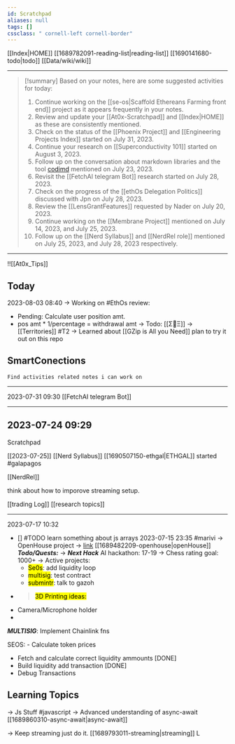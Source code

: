 ```yaml
---
id: Scratchpad
aliases: null
tags: []
cssclass: " cornell-left cornell-border"
---
```


[[Index|HOME]]
[[1689782091-reading-list|reading-list]]
[[1690141680-todo|todo]]
[[Data/wiki/wiki]]

---
>[!summary] Based on your notes, here are some suggested activities for today:
>1. Continue working on the [[se-os|Scaffold Ethereans Farming front end]] project as it appears frequently in your notes.
>2. Review and update your [[At0x-Scratchpad]] and [[Index|HOME]] as these are consistently mentioned.
>3. Check on the status of the [[Phoenix Project]] and [[Engineering Projects Index]] started on July 31, 2023.
>4. Continue your research on [[Superconductivity 101]] started on August 3, 2023.
>5. Follow up on the conversation about markdown libraries and the tool [codimd](https://github.com/hackmdio/codimd) mentioned on July 23, 2023.
>6. Revisit the [[FetchAI telegram Bot]] research started on July 28, 2023.
>7. Check on the progress of the [[ethOs Delegation Politics]] discussed with Jpn on July 28, 2023.
>8. Review the [[LensGrantFeatures]] requested by Nader on July 20, 2023.
>9. Continue working on the [[Membrane Project]] mentioned on July 14, 2023, and July 25, 2023.
>10. Follow up on the [[Nerd Syllabus]] and [[NerdRel role]] mentioned on July 25, 2023, and July 28, 2023 respectively.
---


!![[At0x_Tips]]
## Today 

2023-08-03
08:40
-> Working on #EthOs review:
- Pending: Calculate user position amt.
- pos amt * 1/percentage = withdrawal amt
-> Todo: [[Σ🧠Ξ]]
-> [[Territories]] #T2 
-> Learned about [[GZip is All you Need]] plan to try it out on this repo



## SmartConections

```smart-connections
Find activities related notes i can work on
```

----------- 
2023-07-31 09:30
[[FetchAI telegram Bot]]



------------


2023-07-24 09:29
-----
Scratchpad

[[2023-07-25]]
[[Nerd Syllabus]]
[[1690507150-ethgal|ETHGAL]] started #galapagos

[[NerdRel]]



think about how to imporove streaming setup.

[[trading Log]]
[[research topics]]











------------------------------------------------------------------------
2023-07-17 10:32

- [] #TODO learn something about js arrays
2023-07-15 23:35 #marivi 
-> OpenHouse project -> [link]()
[[1689482209-openhouse|openHouse]]
***Todo/Quests:***
-> ***Next Hack*** AI hackathon: 17-19
-> Chess rating goal: 1000+
-> Active projects:
  - <mark>Se0s</mark>: add liquidity loop
  - <mark/> multisig</mark>: test contract
  - <mark>submintr</mark>: talk to gazoh
- > <mark>3D Printing ideas:</mark>
- Camera/Microphone holder
-

***MULTISIG***: Implement Chainlink fns

 SEOS: - Calculate token prices
- Fetch and calculate correct liquidity ammounts [DONE]
- Build liquidity add transaction [DONE]
- Debug Transactions
## Learning Topics
 
-> Js Stuff #javascript
  -> Advanced understanding of async-await [[1689860310-async-await|async-await]]

-> Keep streaming 
just do it. [[1689793011-streaming|streaming]]
L




